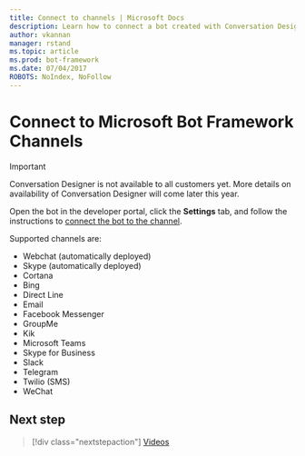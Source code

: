 ```yaml
---
title: Connect to channels | Microsoft Docs
description: Learn how to connect a bot created with Conversation Designer to Microsoft Bot Framework Channels.
author: vkannan
manager: rstand
ms.topic: article
ms.prod: bot-framework
ms.date: 07/04/2017
ROBOTS: NoIndex, NoFollow
---
```


# Connect to Microsoft Bot Framework Channels
> [!IMPORTANT]
> Conversation Designer is not available to all customers yet. More details on
> availability of Conversation Designer will come later this year.

Open the bot in the developer portal, click the **Settings** tab, and follow the instructions to [connect the bot to the channel](../portal-configure-channels.md).

Supported channels are:
- Webchat (automatically deployed)
- Skype (automatically deployed)
- Cortana
- Bing
- Direct Line
- Email
- Facebook Messenger
- GroupMe
- Kik
- Microsoft Teams
- Skype for Business
- Slack
- Telegram
- Twilio (SMS)
- WeChat

## Next step
> [!div class="nextstepaction"]
> [Videos](conversation-designer-videos.md)

